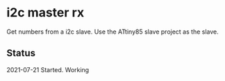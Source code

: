 # i2c master rx

Get numbers from a i2c slave. Use the ATtiny85 slave project as the slave.


## Status

2021-07-21	Started. Working
